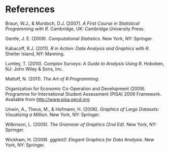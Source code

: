 # ReferencesBraun, W.J., & Murdoch, D.J. (2007). *A First Course in Statistical Programming with R*. Cambridge, UK: Cambridge University Press.Gentle, J. E. (2009). *Computational Statistics*. New York, NY: Springer.Kabacoff, R.J. (2011). *R in Action: Data Analysis and Graphics with R*. Shelter Island, NY: Manning.Lumley, T. (2010). *Complex Surveys: A Guide to Analysis Using R*. Hoboken, NJ: John Wiley & Sons, Inc.Matloff, N. (2011). *The Art of R Programming*.Organization for Economic Co-Operation and Development (2009). Programme for International Student Assessment (PISA) 2009 Framework. Available from http://www.pisa.oecd.orgUnwin, A., Theus, M., & Hofmann, H. (2006). *Graphics of Large Datasets: Visualizing a Million*. New York, NY: Springer.Wilkinson, L. (2005). *The Grammar of Graphics (2nd Ed)*. New York, NY: Springer.Wickham, H. (2009). *ggplot2: Elegant Graphics for Data Analysis*. New York, NY: Springer.
